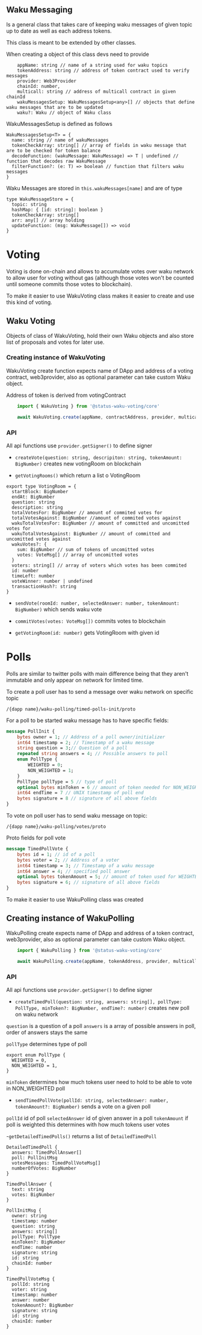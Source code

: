 ## Waku Messaging

Is a general class that takes care of keeping waku messages of given topic up to date as well as each address tokens.

This class is meant to be extended by other classes.

When creating a object of this class devs need to provide

``` 
    appName: string // name of a string used for waku topics
    tokenAddress: string // address of token contract used to verify messages
    provider: Web3Provider
    chainId: number,
    multicall: string // address of multicall contract in given chainId
    wakuMessagesSetup: WakuMessagesSetup<any>[] // objects that define waku messages that are to be updated
    waku?: Waku // object of Waku class
```

WakuMessagesSetup is defined as follows

```
WakuMessagesSetup<T> = {
  name: string // name of wakuMessages
  tokenCheckArray: string[] // array of fields in waku message that are to be checked for token balance
  decodeFunction: (wakuMessage: WakuMessage) => T | undefined // function that decodes raw WakuMessage
  filterFunction?: (e: T) => boolean // function that filters waku messages
}
```

Waku Messages are stored in `this.wakuMessages[name]` and are of type 

```
type WakuMessageStore = {
  topic: string 
  hashMap: { [id: string]: boolean }
  tokenCheckArray: string[]
  arr: any[] // array holding 
  updateFunction: (msg: WakuMessage[]) => void
}
```

# Voting 

Voting is done on-chain and allows to accumulate votes over waku network to allow user for voting without gas (although those votes won't be counted until someone commits those votes to blockchain).

To make it easier to use WakuVoting class makes it easier to create and use this kind of voting.

## Waku Voting

Objects of class of WakuVoting, hold their own Waku objects and also store list of proposals and votes for later use.

### Creating instance of WakuVoting

WakuVoting create function expects name of DApp and address of a voting contract, web3provider, also as optional parameter can take custom Waku object.

Address of token is derived from votingContract

```ts
    import { WakuVoting } from '@status-waku-voting/core'

    await WakuVoting.create(appName, contractAddress, provider, multicallAddress, waku)
```

### API

All api functions use `provider.getSigner()` to define signer

- `createVote(question: string, descripiton: string, tokenAmount: BigNumber)` creates new votingRoom on blockchain

- `getVotingRooms()` which return a list o VotingRoom

```
export type VotingRoom = {
  startBlock: BigNumber
  endAt: BigNumber
  question: string
  description: string
  totalVotesFor: BigNumber // amount of commited votes for
  totalVotesAgainst: BigNumber //amount of commited votes against
  wakuTotalVotesFor: BigNumber // amount of committed and uncomitted votes for
  wakuTotalVotesAgainst: BigNumber // amount of committed and uncomitted votes against
  wakuVotes?: {
    sum: BigNumber // sum of tokens of uncomitted votes
    votes: VoteMsg[] // array of uncomitted votes
  }
  voters: string[] // array of voters which votes has been commited
  id: number
  timeLeft: number
  voteWinner: number | undefined
  transactionHash?: string
}
```

- `sendVote(roomId: number, selectedAnswer: number, tokenAmount: BigNumber)` which sends waku vote

- `commitVotes(votes: VoteMsg[])` commits votes to blockchain

- `getVotingRoom(id: number)` gets VotingRoom with given id

# Polls

Polls are similar to twitter polls with main difference being that they aren't immutable and only appear on network for limited time. 

To create a poll user has to send a message over waku network on specific topic 

`/{dapp name}/waku-polling/timed-polls-init/proto`

For a poll to be started waku message has to have specific fields:

```proto
message PollInit {
    bytes owner = 1; // Address of a poll owner/initializer
    int64 timestamp = 2; // Timestamp of a waku message
    string question = 3;// Question of a poll
    repeated string answers = 4; // Possible answers to poll
    enum PollType {
        WEIGHTED = 0;
        NON_WEIGHTED = 1;
    }
    PollType pollType = 5 // type of poll
    optional bytes minToken = 6 // amount of token needed for NON_WEIGHTED poll to be able to vote
    int64 endTime = 7 // UNIX timestamp of poll end
    bytes signature = 8 // signature of all above fields
}
```

To vote on poll user has to send waku message on topic:

`/{dapp name}/waku-polling/votes/proto`

Proto fields for poll vote

```proto
message TimedPollVote {
    bytes id = 1; // id of a poll
    bytes voter = 2; // Address of a voter
    int64 timestamp = 3; // Timestamp of a waku message
    int64 answer = 4; // specified poll answer
    optional bytes tokenAmount = 5; // amount of token used for WEIGHTED voting
    bytes signature = 6; // signature of all above fields
}
```

To make it easier to use WakuPolling class was created

## Creating instance of WakuPolling

WakuPolling create expects name of DApp and address of a token contract, web3provider, also as optional parameter can take custom Waku object.

```ts
    import { WakuPolling } from '@status-waku-voting/core'

    await WakuPolling.create(appName, tokenAddress, provider, multicallAddress, waku)
```


### API

All api functions use `provider.getSigner()` to define signer

- `createTimedPoll(question: string, answers: string[], pollType: PollType, minToken?: BigNumber, endTime?: number)` creates new poll on waku network 

`question` is a question of a poll
`answers` is a array of possible answers in poll, order of answers stays the same

`pollType` determines type of poll

```
export enum PollType {
  WEIGHTED = 0,
  NON_WEIGHTED = 1,
}
```

`minToken` determines how much tokens user need to hold to be able to vote in NON_WEIGHTED poll

- `sendTimedPollVote(pollId: string, selectedAnswer: number, tokenAmount?: BigNumber)` sends a vote on a given poll

`pollId` id of poll
`selectedAnswer` id of given answer in a poll
`tokenAmount` if poll is weighted this determines with how much tokens user votes

-`getDetailedTimedPolls()` returns a list of `DetailedTimedPoll`

```
DetailedTimedPoll {
  answers: TimedPollAnswer[]
  poll: PollInitMsg
  votesMessages: TimedPollVoteMsg[]
  numberOfVotes: BigNumber
}

TimedPollAnswer {
  text: string
  votes: BigNumber
}

PollInitMsg {
  owner: string
  timestamp: number
  question: string
  answers: string[]
  pollType: PollType
  minToken?: BigNumber
  endTime: number
  signature: string
  id: string
  chainId: number
}

TimedPollVoteMsg {
  pollId: string
  voter: string
  timestamp: number
  answer: number
  tokenAmount?: BigNumber
  signature: string
  id: string
  chainId: number
}
```